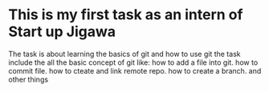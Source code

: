 # This is my first task as an intern of Start up Jigawa 
The task is about learning the basics of git and how to use git 
the task include the all the basic concept of git like:
how to add a file into git.
how to commit file.
how to cteate and link remote repo.
how to create a branch.
and other things
